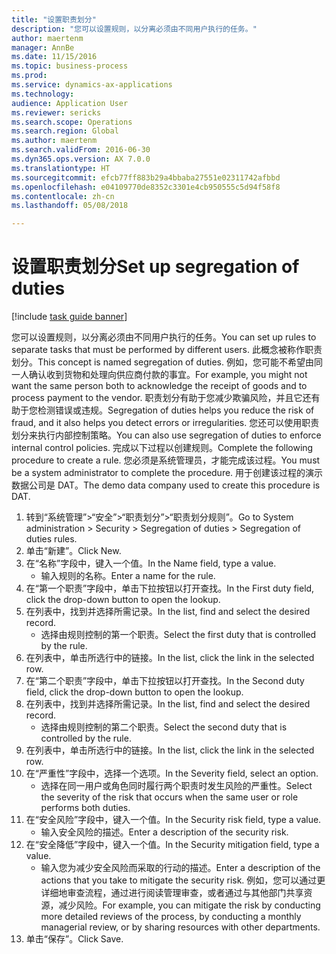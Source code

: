 ```yaml
--- 
title: "设置职责划分"
description: "您可以设置规则，以分离必须由不同用户执行的任务。"
author: maertenm
manager: AnnBe
ms.date: 11/15/2016
ms.topic: business-process
ms.prod: 
ms.service: dynamics-ax-applications
ms.technology: 
audience: Application User
ms.reviewer: sericks
ms.search.scope: Operations
ms.search.region: Global
ms.author: maertenm
ms.search.validFrom: 2016-06-30
ms.dyn365.ops.version: AX 7.0.0
ms.translationtype: HT
ms.sourcegitcommit: efcb77ff883b29a4bbaba27551e02311742afbbd
ms.openlocfilehash: e04109770de8352c3301e4cb950555c5d94f58f8
ms.contentlocale: zh-cn
ms.lasthandoff: 05/08/2018

---
```

# <a name="set-up-segregation-of-duties"></a><span data-ttu-id="20fd4-103">设置职责划分</span><span class="sxs-lookup"><span data-stu-id="20fd4-103">Set up segregation of duties</span></span>

[!include [task guide banner](../../includes/task-guide-banner.md)]

<span data-ttu-id="20fd4-104">您可以设置规则，以分离必须由不同用户执行的任务。</span><span class="sxs-lookup"><span data-stu-id="20fd4-104">You can set up rules to separate tasks that must be performed by different users.</span></span> <span data-ttu-id="20fd4-105">此概念被称作职责划分。</span><span class="sxs-lookup"><span data-stu-id="20fd4-105">This concept is named segregation of duties.</span></span> <span data-ttu-id="20fd4-106">例如，您可能不希望由同一人确认收到货物和处理向供应商付款的事宜。</span><span class="sxs-lookup"><span data-stu-id="20fd4-106">For example, you might not want the same person both to acknowledge the receipt of goods and to process payment to the vendor.</span></span> <span data-ttu-id="20fd4-107">职责划分有助于您减少欺骗风险，并且它还有助于您检测错误或违规。</span><span class="sxs-lookup"><span data-stu-id="20fd4-107">Segregation of duties helps you reduce the risk of fraud, and it also helps you detect errors or irregularities.</span></span> <span data-ttu-id="20fd4-108">您还可以使用职责划分来执行内部控制策略。</span><span class="sxs-lookup"><span data-stu-id="20fd4-108">You can also use segregation of duties to enforce internal control policies.</span></span> <span data-ttu-id="20fd4-109">完成以下过程以创建规则。</span><span class="sxs-lookup"><span data-stu-id="20fd4-109">Complete the following procedure to create a rule.</span></span> <span data-ttu-id="20fd4-110">您必须是系统管理员，才能完成该过程。</span><span class="sxs-lookup"><span data-stu-id="20fd4-110">You must be a system administrator to complete the procedure.</span></span> <span data-ttu-id="20fd4-111">用于创建该过程的演示数据公司是 DAT。</span><span class="sxs-lookup"><span data-stu-id="20fd4-111">The demo data company used to create this procedure is DAT.</span></span> 

1. <span data-ttu-id="20fd4-112">转到“系统管理”>“安全”>“职责划分”>“职责划分规则”。</span><span class="sxs-lookup"><span data-stu-id="20fd4-112">Go to System administration > Security > Segregation of duties > Segregation of duties rules.</span></span>
2. <span data-ttu-id="20fd4-113">单击“新建”。</span><span class="sxs-lookup"><span data-stu-id="20fd4-113">Click New.</span></span>
3. <span data-ttu-id="20fd4-114">在“名称”字段中，键入一个值。</span><span class="sxs-lookup"><span data-stu-id="20fd4-114">In the Name field, type a value.</span></span>
    * <span data-ttu-id="20fd4-115">输入规则的名称。</span><span class="sxs-lookup"><span data-stu-id="20fd4-115">Enter a name for the rule.</span></span>  
4. <span data-ttu-id="20fd4-116">在“第一个职责”字段中，单击下拉按钮以打开查找。</span><span class="sxs-lookup"><span data-stu-id="20fd4-116">In the First duty field, click the drop-down button to open the lookup.</span></span>
5. <span data-ttu-id="20fd4-117">在列表中，找到并选择所需记录。</span><span class="sxs-lookup"><span data-stu-id="20fd4-117">In the list, find and select the desired record.</span></span>
    * <span data-ttu-id="20fd4-118">选择由规则控制的第一个职责。</span><span class="sxs-lookup"><span data-stu-id="20fd4-118">Select the first duty that is controlled by the rule.</span></span>  
6. <span data-ttu-id="20fd4-119">在列表中，单击所选行中的链接。</span><span class="sxs-lookup"><span data-stu-id="20fd4-119">In the list, click the link in the selected row.</span></span>
7. <span data-ttu-id="20fd4-120">在“第二个职责”字段中，单击下拉按钮以打开查找。</span><span class="sxs-lookup"><span data-stu-id="20fd4-120">In the Second duty field, click the drop-down button to open the lookup.</span></span>
8. <span data-ttu-id="20fd4-121">在列表中，找到并选择所需记录。</span><span class="sxs-lookup"><span data-stu-id="20fd4-121">In the list, find and select the desired record.</span></span>
    * <span data-ttu-id="20fd4-122">选择由规则控制的第二个职责。</span><span class="sxs-lookup"><span data-stu-id="20fd4-122">Select the second duty that is controlled by the rule.</span></span>  
9. <span data-ttu-id="20fd4-123">在列表中，单击所选行中的链接。</span><span class="sxs-lookup"><span data-stu-id="20fd4-123">In the list, click the link in the selected row.</span></span>
10. <span data-ttu-id="20fd4-124">在“严重性”字段中，选择一个选项。</span><span class="sxs-lookup"><span data-stu-id="20fd4-124">In the Severity field, select an option.</span></span>
    * <span data-ttu-id="20fd4-125">选择在同一用户或角色同时履行两个职责时发生风险的严重性。</span><span class="sxs-lookup"><span data-stu-id="20fd4-125">Select the severity of the risk that occurs when the same user or role performs both duties.</span></span>  
11. <span data-ttu-id="20fd4-126">在“安全风险”字段中，键入一个值。</span><span class="sxs-lookup"><span data-stu-id="20fd4-126">In the Security risk field, type a value.</span></span>
    * <span data-ttu-id="20fd4-127">输入安全风险的描述。</span><span class="sxs-lookup"><span data-stu-id="20fd4-127">Enter a description of the security risk.</span></span>  
12. <span data-ttu-id="20fd4-128">在“安全降低”字段中，键入一个值。</span><span class="sxs-lookup"><span data-stu-id="20fd4-128">In the Security mitigation field, type a value.</span></span>
    * <span data-ttu-id="20fd4-129">输入您为减少安全风险而采取的行动的描述。</span><span class="sxs-lookup"><span data-stu-id="20fd4-129">Enter a description of the actions that you take to mitigate the security risk.</span></span> <span data-ttu-id="20fd4-130">例如，您可以通过更详细地审查流程，通过进行阅读管理审查，或者通过与其他部门共享资源，减少风险。</span><span class="sxs-lookup"><span data-stu-id="20fd4-130">For example, you can mitigate the risk by conducting more detailed reviews of the process, by conducting a monthly managerial review, or by sharing resources with other departments.</span></span>  
13. <span data-ttu-id="20fd4-131">单击“保存”。</span><span class="sxs-lookup"><span data-stu-id="20fd4-131">Click Save.</span></span>


